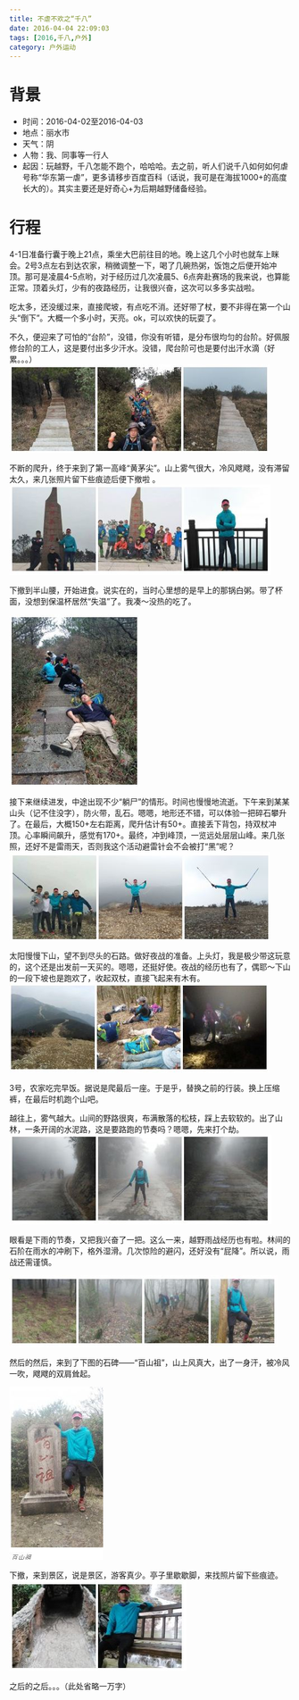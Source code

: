 ```yaml
---
title: 不虐不欢之“千八”
date: 2016-04-04 22:09:03
tags: [2016,千八,户外]
category: 户外运动
---
```

# 背景
+ 时间：2016-04-02至2016-04-03
+ 地点：丽水市
+ 天气：阴
+ 人物：我、同事等一行人
+ 起因：玩越野，千八怎能不跑个，哈哈哈。去之前，听人们说千八如何如何虐号称“华东第一虐”，更多请移步百度百科（话说，我可是在海拔1000+的高度长大的）。其实主要还是好奇心+为后期越野储备经验。

<!--more-->
# 行程
4-1日准备行囊于晚上21点，乘坐大巴前往目的地。晚上这几个小时也就车上眯会。2号3点左右到达农家，稍微调整一下，喝了几碗热粥，饭饱之后便开始冲顶。那可是凌晨4-5点哟，对于经历过几次凌晨5、6点奔赴赛场的我来说，也算能正常。顶着头灯，少有的夜路经历，让我很兴奋，这次可以多多实战啦。

吃太多，还没缓过来，直接爬坡，有点吃不消。还好带了杖，要不非得在第一个山头“倒下”。大概一个多小时，天亮。ok，可以欢快的玩耍了。

不久，便迎来了可怕的“台阶”，没错，你没有听错，是分布很均匀的台阶。好佩服修台阶的工人，这是要付出多少汗水。没错，爬台阶可也是要付出汗水滴（好累。。。）
![](https://github.com/alanzhang211/blog-image/raw/master/2016/qianba/p1.JPG)

不断的爬升，终于来到了第一高峰“黄茅尖”。山上雾气很大，冷风飕飕，没有滞留太久，来几张照片留下些痕迹后便下撤啦 。
![](https://github.com/alanzhang211/blog-image/raw/master/2016/qianba/p2.JPG)

下撤到半山腰，开始进食。说实在的，当时心里想的是早上的那锅白粥。带了杯面，没想到保温杯居然“失温”了。我凑～没热的吃了。

![](https://github.com/alanzhang211/blog-image/raw/master/2016/qianba/p3.JPG)

接下来继续进发，中途出现不少“躺尸”的情形。时间也慢慢地流逝。下午来到某某山头（记不住没字），防火带，乱石。嗯嗯，地形还不错，可以体验一把碎石攀升了。在最后，大概150+左右距离，爬升估计有50+。直接丢下背包，持双杖冲顶。心率瞬间飙升，感觉有170+。最终，冲到峰顶，一览远处层层山峰。来几张照，还好不是雷雨天，否则我这个活动避雷针会不会被打“黑”呢？
![](https://github.com/alanzhang211/blog-image/raw/master/2016/qianba/p4.JPG)

太阳慢慢下山，望不到尽头的石路。做好夜战的准备。上头灯，我是极少带这玩意的，这个还是出发前一天买的。嗯嗯，还挺好使。夜战的经历也有了，偶耶～下山的一段下坡也是跑欢了，收起双杖，直接飞起来有木有。
![](https://github.com/alanzhang211/blog-image/raw/master/2016/qianba/p5.JPG)

3号，农家吃完早饭。据说是爬最后一座。于是乎，替换之前的行装。换上压缩裤，在最后时机跑个山吧。

越往上，雾气越大。山间的野路很爽，布满散落的松枝，踩上去软软的。出了山林，一条开阔的水泥路，这是要路跑的节奏吗？嗯嗯，先来打个劫。
![](https://github.com/alanzhang211/blog-image/raw/master/2016/qianba/p6.JPG)

眼看是下雨的节奏，又把我兴奋了一把。这么一来，越野雨战经历也有啦。林间的石阶在雨水的冲刷下，格外湿滑。几次惊险的避闪，还好没有“屁降”。所以说，雨战还需谨慎。

![](https://github.com/alanzhang211/blog-image/raw/master/2016/qianba/p7.JPG)

然后的然后，来到了下图的石碑——“百山祖”，山上风真大，出了一身汗，被冷风一吹，飕飕的双肩耸起。

![](https://github.com/alanzhang211/blog-image/raw/master/2016/qianba/p8.JPG)

下撤，来到景区，说是景区，游客真少。亭子里歇歇脚，来找照片留下些痕迹。
![](https://github.com/alanzhang211/blog-image/raw/master/2016/qianba/p9.JPG)

之后的之后。。。（此处省略一万字）
